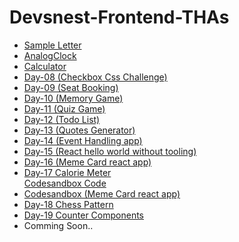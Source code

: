 <html>
<body>
<h1>Devsnest-Frontend-THAs</h1>
<ul>
<li><a href="https://rishabhhmishra.github.io/Devsnest-Frontend-THAs/Day-01.html" target="_blank">Sample Letter</a></li>
<li><a href="https://rishabhhmishra.github.io/Devsnest-Frontend-THAs/Analogclock.html" "_blank">AnalogClock</a></li>
<li><a href="https://rishabhhmishra.github.io/Devsnest-Frontend-THAs/calculator.html" "_blank">Calculator</a></li>
 <li><a href="https://rishabhhmishra.github.io/Devsnest-Frontend-THAs/Day08/index.html" "_blank">Day-08 (Checkbox Css Challenge)</a></li>
  <li><a href="https://rishabhhmishra.github.io/Devsnest-Frontend-THAs/Day09/index.html" "_blank">Day-09 (Seat Booking)</a></li>
  <li><a href="https://rishabhhmishra.github.io/Devsnest-Frontend-THAs/Day10/index.html" "_blank">Day-10 (Memory Game)</a></li>
 <li><a href="https://rishabhhmishra.github.io/Devsnest-Frontend-THAs/Day11/index.html" "_blank">Day-11 (Quiz Game)</a></li>
 <li><a href="https://rishabhhmishra.github.io/Devsnest-Frontend-THAs/Day12/index.html" "_blank">Day-12 (Todo List)</a></li>
 <li><a href="https://rishabhhmishra.github.io/Devsnest-Frontend-THAs/Day13/index.html" "_blank">Day-13 (Quotes Generator)</a></li>
  <li><a href="https://rishabhhmishra.github.io/Devsnest-Frontend-THAs/Day14/index.html" "_blank">Day-14 (Event Handling app)</a></li>
   <li><a href="https://rishabhhmishra.github.io/Devsnest-Frontend-THAs/Day15/index.html" "_blank">Day-15 (React hello world without tooling)</a></li>
   <li><a href="https://rishabhdevsnestday16.netlify.app/" "_blank">Day-16 (Meme Card react app)</a></li>
  <li><a href="https://rishabhhmishra.github.io/csb-58bmc/" "_blank">Day-17 Calorie Meter </a></li>
 <a href="https://codesandbox.io/s/github/rishabhhmishra/Devsnest-React-THAs" "_blank">Codesandbox Code</a>
  <li><a href="https://codesandbox.io/s/github/rishabhhmishra/Devsnest-React-THAs" "_blank">Codesandbox (Meme Card react app)</a></li>
  <li><a href="https://rishabhdevsnestday18.netlify.app/" "_blank">Day-18 Chess Pattern</a></li>
   <li><a href="https://rishabhdevsnestday19.netlify.app/" "_blank">Day-19 Counter Components</a></li>


 <li>Comming Soon..</li>

</ul>
  </body>
  </html>
